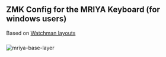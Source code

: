 ## ZMK Config for the MRIYA Keyboard (for windows users)

Based on [Watchman layouts](https://github.com/aroum/Watchman-layouts)

###
![mriya-base-layer](https://github.com/themaxbang/mriya-zmk-config/blob/master/images/mriya-keymap.png)
